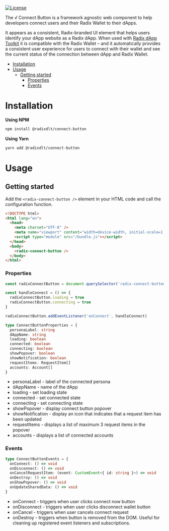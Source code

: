 [![License](https://img.shields.io/badge/License-Apache_2.0-blue.svg)](LICENSE)

The √ Connect Button is a framework agnostic web component to help developers connect users and their Radix Wallet to their dApps.

It appears as a consistent, Radix-branded UI element that helps users identify your dApp website as a Radix dApp. When used with [Radix dApp Toolkit](https://github.com/radixdlt/radix-dapp-toolkit) it is compatible with the Radix Wallet – and it automatically provides a consistent user experience for users to connect with their wallet and see the current status of the connection between dApp and Radix Wallet.

- [Installation](#installation)
- [Usage](#usage)
  - [Getting started](#getting-started)
    - [Properties](#properties)
    - [Events](#events)

# Installation

**Using NPM**

```bash
npm install @radixdlt/connect-button
```

**Using Yarn**

```bash
yarn add @radixdlt/connect-button
```

# Usage

## Getting started

Add the `<radix-connect-button />` element in your HTML code and call the configuration function.

```html
<!DOCTYPE html>
<html lang="en">
  <head>
    <meta charset="UTF-8" />
    <meta name="viewport" content="width=device-width, initial-scale=1.0" />
    <script type="module" src="/bundle.js"></script>
  </head>
  <body>
    <radix-connect-button />
  </body>
</html>
```

### Properties

```typescript
const radixConnectButton = document.querySelector('radix-connect-button')!

const handleConnect = () => {
  radixConnectButton.loading = true
  radixConnectButton.connecting = true
}

radixConnectButton.addEventListener('onConnect', handleConnect)
```

```typescript
type ConnectButtonProperties = {
  personaLabel: string
  dAppName: string
  loading: boolean
  connected: boolean
  connecting: boolean
  showPopover: boolean
  showNotification: boolean
  requestItems: RequestItem[]
  accounts: Account[]
}
```

- personaLabel - label of the connected persona
- dAppName - name of the dApp
- loading - set loading state
- connected - set connected state
- connecting - set connecting state
- showPopover - display connect button popover
- showNotification - display an icon that indicates that a request item has been updated
- requestItems - displays a list of maximum 3 request items in the popover
- accounts - displays a list of connected accounts

### Events

```typescript
type ConnectButtonEvents = {
  onConnect: () => void
  onDisconnect: () => void
  onCancelRequestItem: (event: CustomEvent<{ id: string }>) => void
  onDestroy: () => void
  onShowPopover: () => void
  onUpdateSharedData: () => void
}
```

- onConnect - triggers when user clicks connect now button
- onDisconnect - triggers when user clicks disconnect wallet button
- onCancel - triggers when user cancels connect request
- onDestroy - triggers when button is removed from the DOM. Useful for cleaning up registered event listeners and subscriptions.
